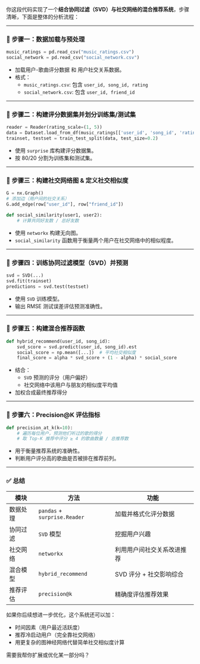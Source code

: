 你这段代码实现了一个**结合协同过滤（SVD）与社交网络的混合推荐系统**，步骤清晰，下面是整体的分析流程：

---

### 🔹 **步骤一：数据加载与预处理**
```python
music_ratings = pd.read_csv("music_ratings.csv")
social_network = pd.read_csv("social_network.csv")
```
- 加载用户-歌曲评分数据 和 用户社交关系数据。
- 格式：
  - `music_ratings.csv`: 包含 `user_id, song_id, rating`
  - `social_network.csv`: 包含 `user_id, friend_id`

---

### 🔹 **步骤二：构建评分数据集并划分训练集/测试集**
```python
reader = Reader(rating_scale=(1, 5))
data = Dataset.load_from_df(music_ratings[['user_id', 'song_id', 'rating']], reader)
trainset, testset = train_test_split(data, test_size=0.2)
```
- 使用 `surprise` 库构建评分数据集。
- 按 80/20 分割为训练集和测试集。

---

### 🔹 **步骤三：构建社交网络图 & 定义社交相似度**
```python
G = nx.Graph()
# 添加边（用户间的社交关系）
G.add_edge(row["user_id"], row["friend_id"])

def social_similarity(user1, user2):
    # 计算共同好友数 / 总好友数
```
- 使用 `networkx` 构建无向图。
- `social_similarity` 函数用于衡量两个用户在社交网络中的相似程度。

---

### 🔹 **步骤四：训练协同过滤模型（SVD）并预测**
```python
svd = SVD(...)
svd.fit(trainset)
predictions = svd.test(testset)
```
- 使用 `SVD` 训练模型。
- 输出 RMSE 测试误差评估预测准确性。

---

### 🔹 **步骤五：构建混合推荐函数**
```python
def hybrid_recommend(user_id, song_id):
    svd_score = svd.predict(user_id, song_id).est
    social_score = np.mean([...])  # 平均社交相似度
    final_score = alpha * svd_score + (1 - alpha) * social_score
```
- 结合：
  - `SVD` 预测的评分（用户偏好）
  - 社交网络中该用户与朋友的相似度平均值
- 加权合成最终推荐得分

---

### 🔹 **步骤六：Precision@K 评估指标**
```python
def precision_at_k(k=10):
    # 遍历每位用户，预测他们听过的歌的得分
    # 取 Top-K 推荐中评分 ≥ 4 的歌曲数量 / 总推荐数
```
- 用于衡量推荐系统的准确性。
- 判断用户评分高的歌曲是否被排在推荐前列。

---

### ✅ 总结
| 模块 | 方法 | 功能 |
|------|------|------|
| 数据处理 | `pandas` + `surprise.Reader` | 加载并格式化评分数据 |
| 协同过滤 | `SVD` 模型 | 挖掘用户兴趣 |
| 社交网络 | `networkx` | 利用用户间社交关系改进推荐 |
| 混合模型 | `hybrid_recommend` | SVD 评分 + 社交影响综合 |
| 推荐评估 | `precision@k` | 精确度评估推荐效果 |

如果你后续想进一步优化，这个系统还可以加：
- 时间因素（用户最近活跃度）
- 推荐冷启动用户（完全靠社交网络）
- 用更复杂的图神经网络代替简单社交相似度计算

需要我帮你扩展或优化某一部分吗？